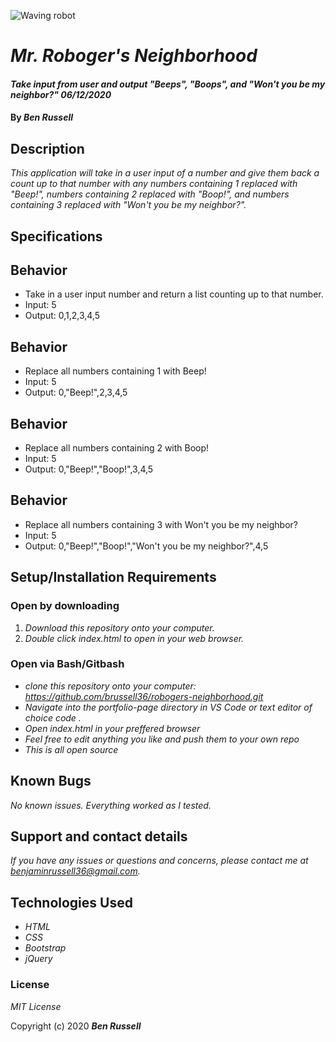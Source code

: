 ![Waving robot](https://cliply.co/wp-content/uploads/2019/05/371905140_MEET_ROBOT_400px.gif)

# _Mr. Roboger's Neighborhood_

#### _Take input from user and output "Beeps", "Boops", and "Won't you be my neighbor?" 06/12/2020_

#### By _**Ben Russell**_

## Description

_This application will take in a user input of a number and give them back a count up to that number with any numbers containing 1 replaced with "Beep!", numbers containing 2 replaced with "Boop!", and numbers containing 3 replaced with "Won't you be my neighbor?"._

## Specifications

## Behavior
* Take in a user input number and return a list counting up to that number.
* Input: 5
* Output: 0,1,2,3,4,5

## Behavior
* Replace all numbers containing 1 with Beep!
* Input: 5
* Output: 0,"Beep!",2,3,4,5

## Behavior
* Replace all numbers containing 2 with Boop!
* Input: 5
* Output: 0,"Beep!","Boop!",3,4,5

## Behavior
* Replace all numbers containing 3 with Won't you be my neighbor?
* Input: 5
* Output: 0,"Beep!","Boop!","Won't you be my neighbor?",4,5

## Setup/Installation Requirements

### Open by downloading

1. _Download this repository onto your computer._
2. _Double click index.html to open in your web browser._

### Open via Bash/Gitbash

* _clone this repository onto your computer: https://github.com/brussell36/robogers-neighborhood.git_
* _Navigate into the portfolio-page directory in VS Code or text editor of choice code ._
* _Open index.html in your preffered browser_
* _Feel free to edit anything you like and push them to your own repo_
* _This is all open source_


## Known Bugs

_No known issues. Everything worked as I tested._

## Support and contact details

_If you have any issues or questions and concerns, please contact me at benjaminrussell36@gmail.com._

## Technologies Used

* _HTML_
* _CSS_
* _Bootstrap_
* _jQuery_

### License

*MIT License*

Copyright (c) 2020 **_Ben Russell_**